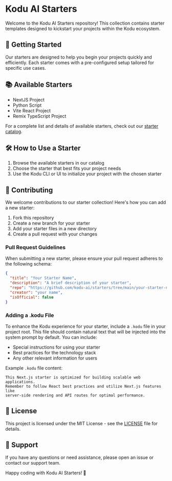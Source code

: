 # Kodu AI Starters

Welcome to the Kodu AI Starters repository! This collection contains starter templates designed to kickstart your projects within the Kodu ecosystem.

## 🚀 Getting Started

Our starters are designed to help you begin your projects quickly and efficiently. Each starter comes with a pre-configured setup tailored for specific use cases.

## 📚 Available Starters

- NextJS Project
- Python Script
- Vite React Project
- Remix TypeScript Project

For a complete list and details of available starters, check out our [starter catalog](starters.json).

## 🛠 How to Use a Starter

1. Browse the available starters in our catalog
2. Choose the starter that best fits your project needs
3. Use the Kodu CLI or UI to initialize your project with the chosen starter

## 🌟 Contributing

We welcome contributions to our starter collection! Here's how you can add a new starter:

1. Fork this repository
2. Create a new branch for your starter
3. Add your starter files in a new directory
4. Create a pull request with your changes

### Pull Request Guidelines

When submitting a new starter, please ensure your pull request adheres to the following schema:

```json
{
  "title": "Your Starter Name",
  "description": "A brief description of your starter",
  "repo": "https://github.com/kodu-ai/starters/tree/main/your-starter-name",
  "creator": "your name",
  "isOfficial": false
}
```

### Adding a .kodu File

To enhance the Kodu experience for your starter, include a `.kodu` file in your project root. This file should contain natural text that will be injected into the system prompt by default. You can include:

- Special instructions for using your starter
- Best practices for the technology stack
- Any other relevant information for users

Example `.kodu` file content:
```
This Next.js starter is optimized for building scalable web applications.
Remember to follow React best practices and utilize Next.js features like
server-side rendering and API routes for optimal performance.
```

## 📄 License

This project is licensed under the MIT License - see the [LICENSE](LICENSE) file for details.

## 🤝 Support

If you have any questions or need assistance, please open an issue or contact our support team.

Happy coding with Kodu AI Starters! 🎉
